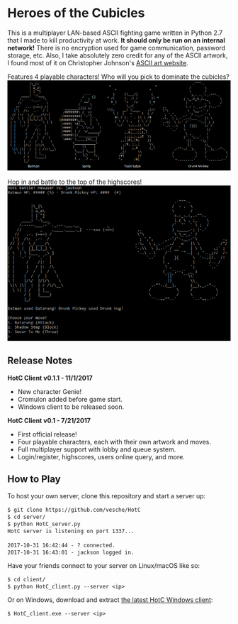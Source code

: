 # Heroes of the Cubicles

This is a multiplayer LAN-based ASCII fighting game written in Python 2.7 that I made to kill productivity at work. **It should only be run on an internal network!** There is no encryption used for game communication, password storage, etc. Also, I take absolutely zero credit for any of the ASCII artwork, I found most of it on Christopher Johnson's [ASCII art website](http://www.chris.com/ascii/).

Features 4 playable characters! Who will you pick to dominate the cubicles?
![squad](img/squad.png)

Hop in and battle to the top of the highscores!
![screenshot](img/screenshot_4.png)

## Release Notes

**HotC Client v0.1.1 - 11/1/2017**
* New character Genie!
* Cromulon added before game start.
* Windows client to be released soon.

**HotC Client v0.1 - 7/21/2017**
* First official release!
* Four playable characters, each with their own artwork and moves.
* Full multiplayer support with lobby and queue system.
* Login/register, highscores, users online query, and more.

## How to Play

To host your own server, clone this repository and start a server up:

```
$ git clone https://github.com/vesche/HotC
$ cd server/
$ python HotC_server.py
HotC server is listening on port 1337...

2017-10-31 16:42:44 - ? connected.
2017-10-31 16:43:01 - jackson logged in.
```

Have your friends connect to your server on Linux/macOS like so:
```
$ cd client/
$ python HotC_client.py --server <ip>
```

Or on Windows, download and extract [the latest HotC Windows client](/HotC_client_v0.1.zip):
```
$ HotC_client.exe --server <ip>
```
